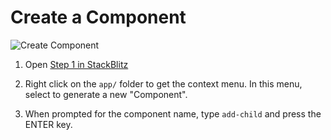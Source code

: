 # Create a Component

![Create Component](https://user-images.githubusercontent.com/3506071/39678192-ffb356a6-513c-11e8-8502-10fb02155ecc.png)
<!-- .element style="height: 300px" -->

1. Open [Step 1 in StackBlitz](https://stackblitz.com/edit/step-1?file=src%2Fapp%2Fapp.component.ts)

1. Right click on the `app/` folder to get the context menu. In this menu,
   select to generate a new "Component".

1. When prompted for the component name, type `add-child` and press the ENTER key.
